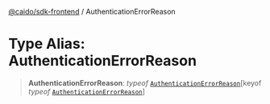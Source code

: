 [@caido/sdk-frontend](../index.md) / AuthenticationErrorReason

# Type Alias: AuthenticationErrorReason

> **AuthenticationErrorReason**: *typeof* [`AuthenticationErrorReason`](../variables/AuthenticationErrorReason.md)\[keyof *typeof* [`AuthenticationErrorReason`](../variables/AuthenticationErrorReason.md)\]
